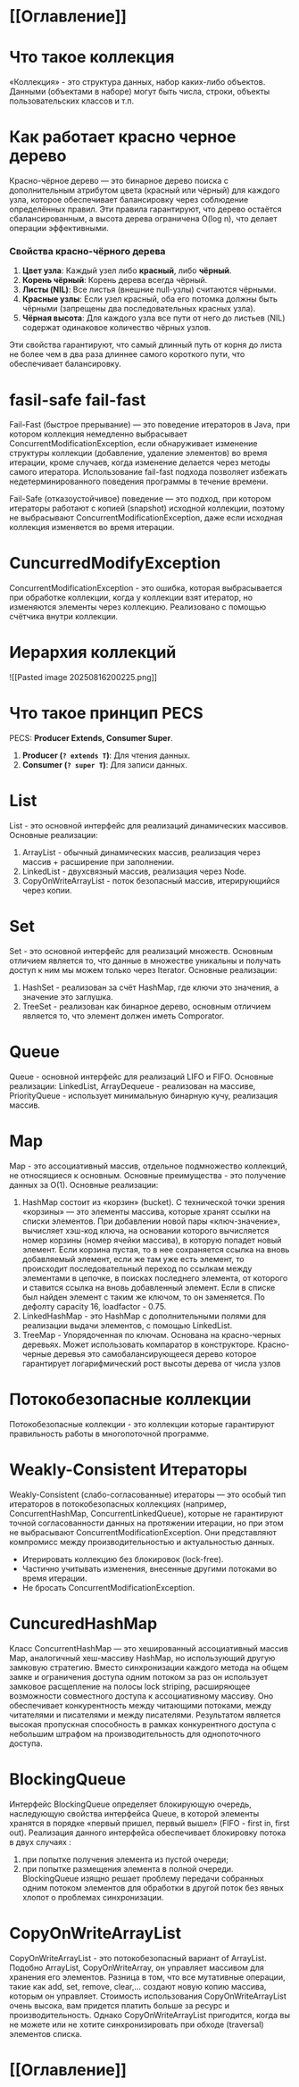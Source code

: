 # [[Оглавление]]

# Что такое коллекция
«Коллекция» - это структура данных, набор каких-либо объектов. Данными (объектами в наборе) могут быть числа, строки, объекты пользовательских классов и т.п.
# Как работает красно черное дерево

Красно-чёрное дерево — это бинарное дерево поиска с дополнительным атрибутом цвета (красный или чёрный) для каждого узла, которое обеспечивает балансировку через соблюдение определённых правил. Эти правила гарантируют, что дерево остаётся сбалансированным, а высота дерева ограничена O(log n), что делает операции эффективными.
### Свойства красно-чёрного дерева
1. **Цвет узла**: Каждый узел либо **красный**, либо **чёрный**.
2. **Корень чёрный**: Корень дерева всегда чёрный.
3. **Листы (NIL)**: Все листья (внешние null-узлы) считаются чёрными.
4. **Красные узлы**: Если узел красный, оба его потомка должны быть чёрными (запрещены два последовательных красных узла).
5. **Чёрная высота**: Для каждого узла все пути от него до листьев (NIL) содержат одинаковое количество чёрных узлов.

Эти свойства гарантируют, что самый длинный путь от корня до листа не более чем в два раза длиннее самого короткого пути, что обеспечивает балансировку.
# fasil-safe fail-fast
Fail-Fast (быстрое прерывание) — это поведение итераторов в Java, при котором коллекция немедленно выбрасывает ConcurrentModificationException, если обнаруживает изменение структуры коллекции (добавление, удаление элементов) во время итерации, кроме случаев, когда изменение делается через методы самого итератора. Использование fail-fast подхода позволяет избежать недетерминированного поведения программы в течение времени.

Fail-Safe (отказоустойчивое) поведение — это подход, при котором итераторы работают с копией (snapshot) исходной коллекции, поэтому не выбрасывают ConcurrentModificationException, даже если исходная коллекция изменяется во время итерации.
# CuncurredModifyException

ConcurrentModificationException - это ошибка, которая выбрасывается при обработке коллекции, когда у коллекции взят итератор, но изменяются элементы через коллекцию. Реализовано с помощью счётчика внутри коллекции.
# Иерархия коллекций
![[Pasted image 20250816200225.png]]
# Что такое принцип PECS

PECS: **Producer Extends, Consumer Super**.
1. **Producer (`? extends T`)**: Для чтения данных.
2. **Consumer (`? super T`)**: Для записи данных.
# List

List - это основной интерфейс для реализаций динамических массивов. Основные реализации:
1. ArrayList - обычный динамических массив, реализация через массив + расширение при заполнении.
2. LinkedList - двухсвязный массив, реализация через Node.
3. CopyOnWriteArrayList - поток безопасный массив, итерирующийся через копии. 
# Set

Set - это основной интерфейс для реализаций множеств. Основным отличием является то, что данные в множестве уникальны и получать доступ к ним мы можем только через Iterator. Основные реализации:

1. HashSet - реализован за счёт HashMap, где ключи это значения, а значение это заглушка.
2. TreeSet - реализован как бинарное дерево, основным отличием является то, что элемент должен иметь Comporator.
# Queue

Queue - основной интерфейс для реализаций LIFO и FIFO. Основные реализации: LinkedList, ArrayDequeue - реализован на массиве, PriorityQueue - использует минимальную бинарную кучу, реализация массив.
# Map

Map - это ассоциативный массив, отдельное подмножество коллекций, не относящиеся к основным. Основные преимущества - это получение данных за O(1). Основные реализации:

1. HashMap состоит из «корзин» (bucket). С технической точки зрения «корзины» — это элементы массива, которые хранят ссылки на списки элементов. При добавлении новой пары «ключ-значение», вычисляет хэш-код ключа, на основании которого вычисляется номер корзины (номер ячейки массива), в которую попадет новый элемент. Если корзина пустая, то в нее сохраняется ссылка на вновь добавляемый элемент, если же там уже есть элемент, то происходит последовательный переход по ссылкам между элементами в цепочке, в поисках последнего элемента, от которого и ставится ссылка на вновь добавленный элемент. Если в списке был найден элемент с таким же ключом, то он заменяется. По дефолту  capacity 16, loadfactor - 0.75.
2. LinkedHashMap - это HashMap с дополнительными полями для реализации выдачи элементов, с помощью LinkedList.
3. TreeMap - Упорядоченная по ключам. Основана на красно-черных деревьях. Может использовать компаратор в конструкторе. Красно-черные деревья это самобалансирующееся дерево которое гарантирует логарифмический рост высоты дерева от числа узлов
# Потокобезопасные коллекции
Потокобезопасные коллекции - это коллекции которые гарантируют правильность работы в многопоточной программе.
# Weakly-Consistent Итераторы
Weakly-Consistent (слабо-согласованные) итераторы — это особый тип итераторов в потокобезопасных коллекциях (например, ConcurrentHashMap, ConcurrentLinkedQueue), которые не гарантируют точной согласованности данных на протяжении итерации, но при этом не выбрасывают ConcurrentModificationException. Они представляют компромисс между производительностью и актуальностью данных.

- Итерировать коллекцию без блокировок (lock-free).
- Частично учитывать изменения, внесенные другими потоками во время итерации.
- Не бросать ConcurrentModificationException.
# CuncuredHashMap

Класс ConcurrentHashMap — это хешированный ассоциативный массив Мар, аналогичный хеш-массиву HashMap, но использующий другую замковую стратегию. Вместо синхронизации каждого метода на общем замке и ограничения доступа одним потоком за раз он использует замковое расщепление на полосы lock striping, расширяющее возможности совместного доступа к ассоциативному массиву. Оно обеспечивает конкурентность между читающими потоками, между читателями и писателями и между писателями. Результатом является высокая пропускная способность в рамках конкурентного доступа с небольшим штрафом на производительность для однопоточного доступа.
# BlockingQueue

Интерфейс BlockingQueue определяет блокирующую очередь, наследующую свойства интерфейса Queue, в которой элементы хранятся в порядке «первый пришел, первый вышел» (FIFO - first in, first out). Реализация данного интерфейса обеспечивает блокировку потока в двух случаях :
1. при попытке получения элемента из пустой очереди; 
2. при попытке размещения элемента в полной очереди.
BlockingQueue изящно решает проблему передачи собранных одним потоком элементов для обработки в другой поток без явных хлопот о проблемах синхронизации.

# CopyOnWriteArrayList

CopyOnWriteArrayList - это потокобезопасный вариант of ArrayList. Подобно ArrayList, CopyOnWriteArray, он управляет массивом для хранения его элементов. Разница в том, что все мутативные операции, такие как add, set, remove, clear,... создают новую копию массива, которым он управляет.
Стоимость использования CopyOnWriteArrayList очень высока, вам придется платить больше за ресурс и производительность. Однако CopyOnWriteArrayList пригодится, когда вы не можете или не хотите синхронизировать при обходе (traversal) элементов списка.

# [[Оглавление]]
